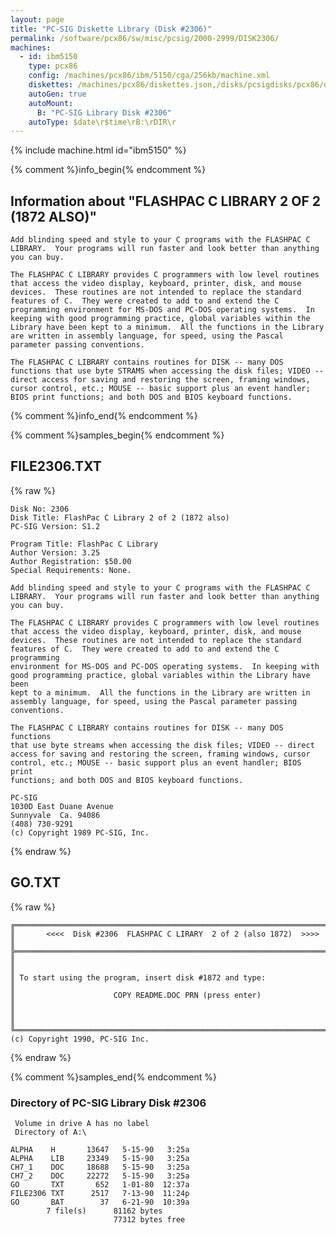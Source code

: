 ```yaml
---
layout: page
title: "PC-SIG Diskette Library (Disk #2306)"
permalink: /software/pcx86/sw/misc/pcsig/2000-2999/DISK2306/
machines:
  - id: ibm5150
    type: pcx86
    config: /machines/pcx86/ibm/5150/cga/256kb/machine.xml
    diskettes: /machines/pcx86/diskettes.json,/disks/pcsigdisks/pcx86/diskettes.json
    autoGen: true
    autoMount:
      B: "PC-SIG Library Disk #2306"
    autoType: $date\r$time\rB:\rDIR\r
---
```


{% include machine.html id="ibm5150" %}

{% comment %}info_begin{% endcomment %}

## Information about "FLASHPAC C LIBRARY 2 OF 2 (1872 ALSO)"

    Add blinding speed and style to your C programs with the FLASHPAC C
    LIBRARY.  Your programs will run faster and look better than anything
    you can buy.
    
    The FLASHPAC C LIBRARY provides C programmers with low level routines
    that access the video display, keyboard, printer, disk, and mouse
    devices.  These routines are not intended to replace the standard
    features of C.  They were created to add to and extend the C
    programming environment for MS-DOS and PC-DOS operating systems.  In
    keeping with good programming practice, global variables within the
    Library have been kept to a minimum.  All the functions in the Library
    are written in assembly language, for speed, using the Pascal
    parameter passing conventions.
    
    The FLASHPAC C LIBRARY contains routines for DISK -- many DOS
    functions that use byte STRAMS when accessing the disk files; VIDEO --
    direct access for saving and restoring the screen, framing windows,
    cursor control, etc.; MOUSE -- basic support plus an event handler;
    BIOS print functions; and both DOS and BIOS keyboard functions.
{% comment %}info_end{% endcomment %}

{% comment %}samples_begin{% endcomment %}

## FILE2306.TXT

{% raw %}
```
Disk No: 2306                                                           
Disk Title: FlashPac C Library 2 of 2 (1872 also)                       
PC-SIG Version: S1.2                                                    
                                                                        
Program Title: FlashPac C Library                                       
Author Version: 3.25                                                    
Author Registration: $50.00                                             
Special Requirements: None.                                             
                                                                        
Add blinding speed and style to your C programs with the FLASHPAC C     
LIBRARY.  Your programs will run faster and look better than anything   
you can buy.                                                            
                                                                        
The FLASHPAC C LIBRARY provides C programmers with low level routines   
that access the video display, keyboard, printer, disk, and mouse       
devices.  These routines are not intended to replace the standard       
features of C.  They were created to add to and extend the C programming
environment for MS-DOS and PC-DOS operating systems.  In keeping with   
good programming practice, global variables within the Library have been
kept to a minimum.  All the functions in the Library are written in     
assembly language, for speed, using the Pascal parameter passing        
conventions.                                                            
                                                                        
The FLASHPAC C LIBRARY contains routines for DISK -- many DOS functions 
that use byte streams when accessing the disk files; VIDEO -- direct    
access for saving and restoring the screen, framing windows, cursor     
control, etc.; MOUSE -- basic support plus an event handler; BIOS print 
functions; and both DOS and BIOS keyboard functions.                    
                                                                        
PC-SIG                                                                  
1030D East Duane Avenue                                                 
Sunnyvale  Ca. 94086                                                    
(408) 730-9291                                                          
(c) Copyright 1989 PC-SIG, Inc.                                         
```
{% endraw %}

## GO.TXT

{% raw %}
```
╔═════════════════════════════════════════════════════════════════════════╗
║       <<<<  Disk #2306  FLASHPAC C LIRARY  2 of 2 (also 1872)  >>>>     ║
╠═════════════════════════════════════════════════════════════════════════╣
║                                                                         ║
║ To start using the program, insert disk #1872 and type:                 ║
║                      COPY README.DOC PRN (press enter)                  ║
║                                                                         ║
╚═════════════════════════════════════════════════════════════════════════╝
(c) Copyright 1990, PC-SIG Inc.
```
{% endraw %}

{% comment %}samples_end{% endcomment %}

### Directory of PC-SIG Library Disk #2306

     Volume in drive A has no label
     Directory of A:\

    ALPHA    H       13647   5-15-90   3:25a
    ALPHA    LIB     23349   5-15-90   3:25a
    CH7_1    DOC     18688   5-15-90   3:25a
    CH7_2    DOC     22272   5-15-90   3:25a
    GO       TXT       652   1-01-80  12:37a
    FILE2306 TXT      2517   7-13-90  11:24p
    GO       BAT        37   6-21-90  10:39a
            7 file(s)      81162 bytes
                           77312 bytes free
